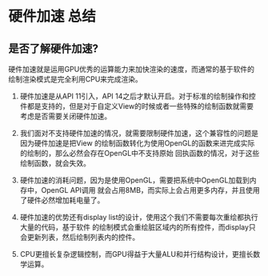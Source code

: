 # 硬件加速 总结

## 是否了解硬件加速? 

硬件加速就是运用GPU优秀的运算能力来加快渲染的速度，而通常的基于软件的绘制渲染模式是完全利用CPU来完成渲染。

1. 硬件加速是从API 11引入，API 14之后才默认开启。对于标准的绘制操作和控件都是支持的，但是对于自定义View的时候或者一些特殊的绘制函数就需要考虑是否需要关闭硬件加速。

2. 我们面对不支持硬件加速的情况，就需要限制硬件加速，这个兼容性的问题是因为硬件加速是把View 的绘制函数转化为使用OpenGL的函数来进完成实际的绘制的，那么必然会存在OpenGL中不支持原始 回执函数的情况，对于这些绘制函数，就会失效。
3. 硬件加速的消耗问题，因为是使用OpenGL，需要把系统中OpenGL加载到内存中，OpenGL API调用 就会占用8MB，而实际上会占用更多内存，并且使用了硬件必然增加耗电量了。
4. 硬件加速的优势还有display list的设计，使用这个我们不需要每次重绘都执行大量的代码，基于软件 的绘制模式会重绘脏区域内的所有控件，而display只会更新列表，然后绘制列表内的控件。
5. CPU更擅长复杂逻辑控制，而GPU得益于大量ALU和并行结构设计，更擅长数学运算。



